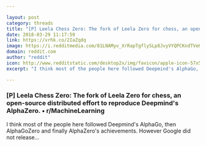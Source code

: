 ```yaml
---

layout: post
category: threads
title: "[P] Leela Chess Zero: The fork of Leela Zero for chess, an open-source distributed effort to reproduce Deepmind's AlphaZero."
date: 2018-03-29 11:17:59
link: https://vrhk.co/2IaZqdq
image: https://i.redditmedia.com/81LNAMyv_XrRapTgflySLp8JvyVYQPCKndTVeKjo4vc.png?w=320&s=b3c7ce76070dbdcac13e15bf6d0bae3b
domain: reddit.com
author: "reddit"
icon: http://www.redditstatic.com/desktop2x/img/favicon/apple-icon-57x57.png
excerpt: "I think most of the people here followed Deepmind's AlphaGo, then AlphaGoZero and finally AlphaZero's achievements. However Google did not release..."

---
```


### [P] Leela Chess Zero: The fork of Leela Zero for chess, an open-source distributed effort to reproduce Deepmind's AlphaZero. • r/MachineLearning

I think most of the people here followed Deepmind's AlphaGo, then AlphaGoZero and finally AlphaZero's achievements. However Google did not release...